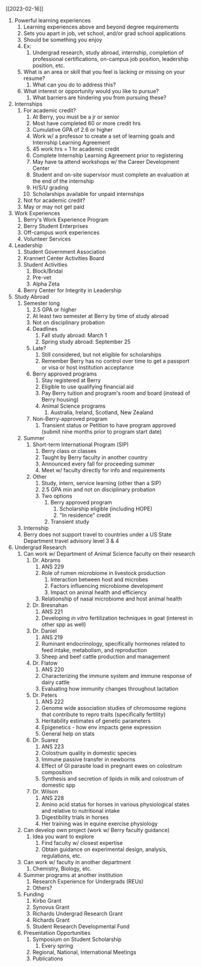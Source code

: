 [[2023-02-16]]

1. Powerful learning experiences
	1. Learning experiences above and beyond degree requirements
	2. Sets you apart in job, vet school, and/or grad school applications
	3. Should be something you enjoy
	4. Ex:
		1. Undergrad research, study abroad, internship, completion of professional certifications, on-campus job position, leadership position, etc.
	5. What is an area or skill that you feel is lacking or missing on your resume?
		1. What can you do to address this?
	6. What interest or opportunity would you like to pursue?
		1. What barriers are hindering you from pursuing these?
2. Internships
	1. For academic credit?
		1. At Berry, you must be a jr or senior 
		2. Most have completed 60 or more credit hrs
		3. Cumulative GPA of 2.6 or higher 
		4. Work w/ a professor to create a set of learning goals and Internship Learning Agreement
		5. 45 work hrs = 1 hr academic credit
		6. Complete Internship Learning Agreement prior to registering
		7. May have ta attend workshops w/ the Career Development Center
		8. Student and on-site supervisor must complete an evaluation at the end of the internship
		9. H/S/U grading
		10. Scholarships available for unpaid internships
	3. Not for academic credit?
	4. May or may not get paid
3. Work Experiences
	1. Berry's Work Experience Program
	2. Berry Student Enterprises
	3. Off-campus work experiences
	4. Volunteer Services
4. Leadership
	1. Student Government Association
	2. Krannert Center Activities Board
	3. Student Activities
		1. Block/Bridal
		2. Pre-vet
		3. Alpha Zeta
	4. Berry Center for Integrity in Leadership
5. Study Abroad
	1. Semester long
		1. 2.5 GPA or higher
		2. At least two semester at Berry by time of study abroad
		3. Not on disciplinary probation
		4. Deadlines
			1. Fall study abroad: March 1
			2. Spring study abroad: September 25
		5. Late?
			1. Still considered, but not eligible for scholarships
			2. Remember Berry has no control over time to get a passport or visa or host institution acceptance
		6. Berry approved programs
			1. Stay registered at Berry
			2. Eligible to use qualifying financial aid
			3. Pay Berry tuition and program's room and board (instead of Berry housing)
			4. Animal Science programs
				1. Australia, Ireland, Scotland, New Zealand
		7. Non-Berry-approved program
			1. Transient status or Petition to have program approved (submit nine months prior to program start date)
	2. Summer
		1. Short-term International Program (SIP)
			1. Berry class or classes
			2. Taught by Berry faculty in another country
			3. Announced every fall for proceeding summer
			4. Meet w/ faculty directly for info and requirements
		2. Other
			1. Study, intern, service learning (other than a SIP)
			2. 2.5 GPA min and not on disciplinary probation
			3. Two options
				1. Berry approved program
					1. Scholarship eligible (including HOPE)
					2. "In residence" credit
				2. Transient study
	3. Internship
	4. Berry does not support travel to countries under a US State Department travel advisory level 3 & 4
6. Undergrad Research
	1. Can work w/ Department of Animal Science faculty on their research
		1. Dr. Abrams
			1. ANS 229
			2. Role of rumen microbiome in livestock production
				1. Interaction between host and microbes
				2. Factors influencing microbiome development
				3. Impact on animal health and efficiency
			3. Relationship of nasal microbiome and host animal health
		2. Dr. Bresnahan
			1. ANS 221
			2. Developing *in vitro* fertilization techniques in goat (interest in other spp as well)
		3. Dr. Daniel
			1. ANS 219
			2. Ruminant endocrinology, specifically hormones related to feed intake, metabolism, and reproduction
			3. Sheep and beef cattle production and management
		4. Dr. Flatow
			1. ANS 220
			2. Characterizing the immune system and immune response of dairy cattle
			3. Evaluating how immunity changes throughout lactation
		5. Dr. Peters
			1. ANS 222
			2. Genome wide association studies of chromosome regions that contribute to repro traits (specifically fertility)
			3. Heritability estimates of genetic parameters
			4. Epigenetics - how env impacts gene expression
			5. General help on stats 
		6. Dr. Suarez
			1. ANS 223
			2. Colostrum quality in domestic species
			3. Immune passive transfer in newborns
			4. Effect of GI parasite load in pregnant ewes on colostrum composition
			5. Synthesis and secretion of lipids in milk and colostrum of domestic spp
		7. Dr. Wilson
			1. ANS 228
			2. Amino acid status for horses in various physiological states and relative to nutritional intake
			3. Digestibility trials in horses
			4. Her training was in equine exercise physiology 
	2. Can develop own project (work w/ Berry faculty guidance)
		1. Idea you want to explore
			1. Find faculty w/ closest expertise
			2. Obtain guidance on experimental design, analysis, regulations, etc.
	3. Can work w/ faculty in another department
		1. Chemistry, Biology, etc.
	4. Summer programs at another institution
		1. Research Experience for Undergrads (REUs)
		2. Others?
	5. Funding
		1. Kirbo Grant
		2. Synovus Grant
		3. Richards Undergrad Research Grant
		4. Richards Grant
		5. Student Research Developmental Fund
	6. Presentation Opportunities
		1. Symposium on Student Scholarship
			1. Every spring
		2. Regional, National, International Meetings
		3. Publications